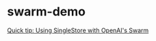# swarm-demo

[Quick tip: Using SingleStore with OpenAI's Swarm](https://medium.com/@VeryFatBoy/quick-tip-using-singlestore-with-openais-swarm-2a5909d88497)
